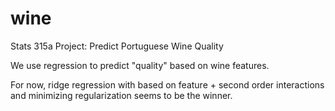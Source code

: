 # wine
Stats 315a Project: Predict Portuguese Wine Quality

We use regression to predict "quality" based on wine features.

For now, ridge regression with based on feature + second order interactions and minimizing regularization seems to be the winner.